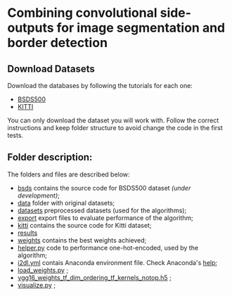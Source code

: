 # Combining convolutional side-outputs for image segmentation and border detection

## Download Datasets

Download the databases by following the tutorials for each one:
* [BSDS500](data/BSDS)
* [KITTI](data/Kitti/) 

You can only download the dataset you will work with. Follow the correct instructions and keep folder structure to avoid change the code in the first tests.

## Folder description:

The folders and files are described below:

- [bsds](bsds/) contains the source code for BSDS500 dataset *(under development)*;
- [data](data/) folder with original datasets;
- [datasets](datasets/) preprocessed datasets (used for the algorithms);
- [export](export/) export files to evaluate performance of the algorithm;
- [kitti](kitti/) contains the source code for Kitti dataset;
- [results](results/)
- [weights](weights) contains the best weights achieved;
- [helper.py](helper.py) code to performance one-hot-encoded, used by the algorithm;
- [i2dl.yml](i2dl.yml) contais Anaconda environment file. Check Anaconda's [help](https://docs.conda.io/projects/conda/en/latest/user-guide/tasks/manage-environments.html);
- [load_weights.py](load_weights.py) ;
- [vgg16_weights_tf_dim_ordering_tf_kernels_notop.h5](vgg16_weights_tf_dim_ordering_tf_kernels_notop.h5) ;
- [visualize.py](visualize.py) ;
